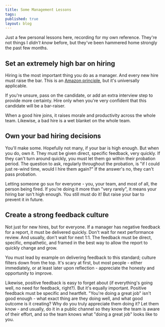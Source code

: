 ```yaml
---
title: Some Management Lessons
tags:
published: true
layout: blog
---
```


Just a few personal lessons here, recording for my own reference. They're not things I _didn't know_ before, but they've been hammered home strongly the past few months.

## Set an extremely high bar on hiring

Hiring is the most important thing you do as a manager. And every new hire must raise the bar. This is an [Amazon principle](https://www.aboutamazon.com/news/workplace/hire-power-how-amazonians-raise-the-bar-with-every-interview), but it's universally applicable.

If you're unsure, pass on the candidate, or add an extra interview step to provide more certainty. Hire only when you're very confident that this candidate will be a bar-raiser.

When a good hire joins, it raises morale and productivity across the whole team. Likewise, a bad hire is a wet blanket on the whole team.

## Own your bad hiring decisions

You'll make some. Hopefully not many, if your bar is high enough. But when you do, own it. They must be given direct, specific feedback, very quickly. If they can't turn around quickly, you must let them go within their probation period. The question to ask, regularly throughout the probation, is "if I could just re-wind time, would I hire them again?" If the answer's no, they can't pass probation.

Letting someone go sux for everyone - you, your team, and most of all, the person being fired. If you're doing it more than "very rarely", it means your hiring bar isn't high enough. You still must do it! But raise your bar to prevent it in future.

## Create a strong feedback culture

Not just for new hires, but for everyone. If a manager has negative feedback for a report, it must be delivered quickly. Don't wait for next performance review. And usually, don't wait for next 1:1. The feedback must be direct, specific, empathetic, and framed in the best way to allow the report to quickly change and grow.

You must lead by example on delivering feedback to this standard; culture filters down from the top. It's scary at first, but most people - either immediately, or at least later upon reflection - appreciate the honesty and opportunity to improve.

Likewise, positive feedback is easy to forget about (if everything's going well, no need for feedback, right?). But it's equally important. Positive feedback must be specific and heartfelt. "You're doing a great job" isn't good enough - what exact thing are they doing well, and what good outcome is it creating? Why do you truly appreciate them doing it? Let them know - and usually, do it in a public channel so they know the team is aware of their effort, and so the team knows what "doing a great job" looks like to you.


